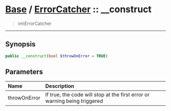 # [Base](base.md) / [ErrorCatcher](base-ErrorCatcher.md) :: __construct
 > im\ErrorCatcher
____

## Synopsis
```php
public __construct(bool $throwOnError = TRUE)
```

## Parameters
| Name | Description |
| :--- | :---------- |
| throwOnError | If true, the code will stop at the first error or warning being triggered |
